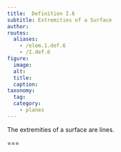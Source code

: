 ```yaml
---
title:  Definition I.6
subtitle: Extremities of a Surface
author:
routes:
  aliases:
    - /elem.1.def.6
    - /I.def.6
figure:
  image:
  alt:
  title:
  caption:
taxonomy:
  tag:
  category:
    - planes
---
```


The <term>extremities of a surface</term> are lines.

===
